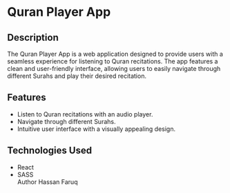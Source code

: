 # Quran Player App

## Description
The Quran Player App is a web application designed to provide users with a seamless experience for listening to Quran recitations. The app features a clean and user-friendly interface, allowing users to easily navigate through different Surahs and play their desired recitation.

## Features
- Listen to Quran recitations with an audio player.
- Navigate through different Surahs.
- Intuitive user interface with a visually appealing design.

## Technologies Used
- React
- SASS <br>
  Author Hassan Faruq
